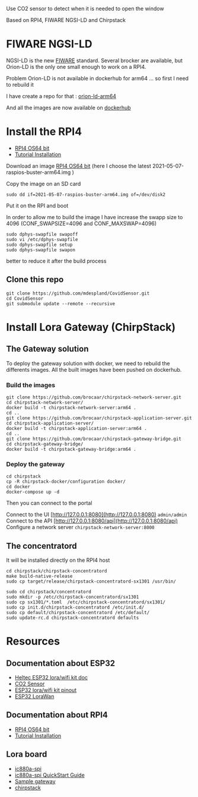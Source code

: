 Use CO2 sensor to detect when it is needed to open the window

Based on RPI4, FIWARE NGSI-LD and Chirpstack

# FIWARE NGSI-LD

NGSI-LD is the new [FIWARE](https://fiware.org) standard. Several brocker are available, but Orion-LD is the only one small enough to work on a RPI4.

Problem Orion-LD is not available in dockerhub for arm64 ... so first I need to rebuild it

I have create a repo for that : [orion-ld-arm64](https://github.com/mdespland/orion-ld-arm64)

And all the images are now available on [dockerhub](https://dockerhub.com)

# Install the RPI4

* [RPI4 OS64 bit](https://downloads.raspberrypi.org/raspios_arm64/images/)
* [Tutorial Installation](https://raspberrytips.com/raspberry-pi-os-64-bits-vs-32-bits/)

Download an image [RPI4 OS64 bit](https://downloads.raspberrypi.org/raspios_arm64/images/) (here I choose the latest 2021-05-07-raspios-buster-arm64.img )

Copy the image on an SD card
```
sudo dd if=2021-05-07-raspios-buster-arm64.img of=/dev/disk2
```
Put it on the RPI and boot

In order to allow me to build the image I have increase the swapp size to 4096 (CONF_SWAPSIZE=4096 and CONF_MAXSWAP=4096) 
``` 
sudo dphys-swapfile swapoff
sudo vi /etc/dphys-swapfile 
sudo dphys-swapfile setup
sudo dphys-swapfile swapon
```

better to reduce it after the build process

## Clone this repo

``` 
git clone https://github.com/mdespland/CovidSensor.git
cd CovidSensor
git submodule update --remote --recursive
``` 

# Install Lora Gateway (ChirpStack)

## The Gateway solution

To deploy the gateway solution with docker, we need to rebuild the differents images. All the built images have been pushed on dockerhub.

### Build the images

```
git clone https://github.com/brocaar/chirpstack-network-server.git
cd chirpstack-network-server/
docker build -t chirpstack-network-server:arm64 .
cd ..
git clone https://github.com/brocaar/chirpstack-application-server.git
cd chirpstack-application-server/
docker build -t chirpstack-application-server:arm64 .
cd ..
git clone https://github.com/brocaar/chirpstack-gateway-bridge.git
cd chirpstack-gateway-bridge/
docker build -t chirpstack-gateway-bridge:arm64 .
```

### Deploy the gateway

``` 
cd chirpstack
cp -R chirpstack-docker/configuration docker/
cd docker
docker-compose up -d
``` 
Then you can connect to the portal

Connect to the UI [http://127.0.0.1:8080](http://127.0.0.1:8080) ```admin/admin```
Connect to the API [http://127.0.0.1:8080/api](http://127.0.0.1:8080/api)
Configure a network server ```chirpstack-network-server:8000```

## The concentratord

It will be installed directly on the RPI4 host


```
cd chirpstack/chirpstack-concentratord
make build-native-release
sudo cp target/release/chirpstack-concentratord-sx1301 /usr/bin/
```


```
sudo cd chirpstack/concentratord
sudo mkdir -p /etc/chirpstack-concentratord/sx1301
sudo cp sx1301/*.toml  /etc/chirpstack-concentratord/sx1301/
sudo cp init.d/chirpstack-concentratord /etc/init.d/
sudo cp default/chirpstack-concentratord /etc/default/
sudo update-rc.d chirpstack-concentratord defaults
```

# Resources

## Documentation about ESP32 
* [Heltec ESP32 lora/wifi kit doc](https://heltec-automation-docs.readthedocs.io/en/latest/esp32/wifi_lora_32/index.html)
* [CO2 Sensor](https://wiki.dfrobot.com/CO2_Sensor_SKU_SEN0159)
* [ESP32 lora/wifi kit pinout](https://github.com/Heltec-Aaron-Lee/WiFi_Kit_series/blob/master/PinoutDiagram/WIFI_LoRa_32_V2.pdf)
* [ESP32 LoraWan](https://github.com/HelTecAutomation/ESP32_LoRaWAN)

## Documentation about RPI4
* [RPI4 OS64 bit](https://downloads.raspberrypi.org/raspios_arm64/images/)
* [Tutorial Installation](https://raspberrytips.com/raspberry-pi-os-64-bits-vs-32-bits/)

## Lora board 

* [ic880a-spi](https://wireless-solutions.de/products/lora-solutions-by-imst/radio-modules/ic880a-spi/)
* [ic880a-spi QuickStart Guide](https://webshop.ideetron.nl/Files/3/1000/1211/Attachments/Product/9Sl3U5tf7B238WGCZ1V7PRmw2768t90K.pdf)
* [Sample gateway](https://www.rs-online.com/designspark/building-a-raspberry-pi-powered-lorawan-gateway)
* [chirpstack](https://www.chirpstack.io)